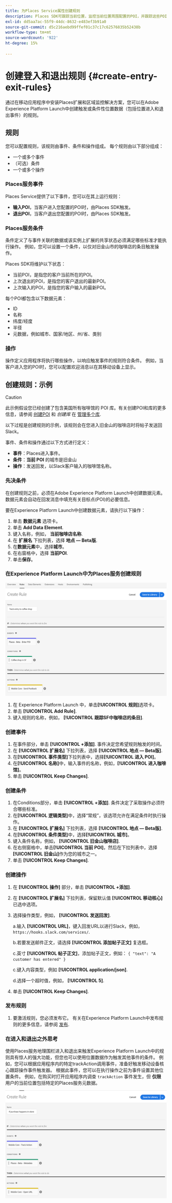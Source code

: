 ```yaml
---
title: 为Places Service属性创建规则
description: Places SDK可跟踪当前位置，监控当前位置周围配置的POI，并跟踪这些POI的进入和退出事件。
exl-id: dd5aa7ac-55f9-44dc-8632-e483ef3b91a0
source-git-commit: d5c216aebd99ffef01c37c17c62576835b52438b
workflow-type: tm+mt
source-wordcount: '922'
ht-degree: 15%

---
```


# 创建登入和退出规则 {#create-entry-exit-rules}

通过在移动应用程序中安装Places扩展和区域监控解决方案，您可以在Adobe Experience Platform Launch中创建触发或条件性位置数据（包括位置进入和退出事件）的规则。

## 规则

您可以配置规则，该规则由事件、条件和操作组成。 每个规则由以下部分组成：

* 一个或多个事件
* （可选）条件
* 一个或多个操作

### Places服务事件

Places Service提供了以下事件，您可以在其上运行规则：

* **输入POI**，当客户进入您配置的POI时，由Places SDK触发。
* **退出POI**，当客户退出您配置的POI时，由Places SDK触发。

### Places服务条件

条件定义了与事件关联的数据或该实例上扩展的共享状态必须满足哪些标准才能执行操作。 例如，您可以设置一个条件，以仅对旧金山市的咖啡店的条目触发操作。

Places SDK将维护以下状态：

* 当前POI，是指您的客户当前所在的POI。
* 上次退出的POI，是指您的客户退出的最新POI。
* 上次输入的POI，是指您的客户输入的最新POI。

每个POI都包含以下数据元素：

* ID
* 名称
* 纬度/经度
* 半径
* 元数据，例如城市、国家/地区、州/省、类别

### 操作

操作定义应用程序将执行哪些操作，以响应触发事件的规则符合条件。 例如，当客户进入您的POI时，您可以配置欢迎消息以在其移动设备上显示。

## 创建规则：示例

>[!CAUTION]
>
>此示例假设您已经创建了包含美国所有咖啡馆的 POI 库。有关创建POI和库的更多信息，请参阅 [创建POI](/help/poi-mgmt-ui/create-a-poi-ui.md) 和 *创建库* 在 [管理多个库](https://experienceleague.adobe.com/docs/places/using/poi-mgmt-ui/manage-libraries-in-the-places-ui.html).

以下过程是创建规则的示例，该规则会在您进入旧金山的咖啡店时将帖子发送回Slack。

事件、条件和操作通过以下方式进行定义：

* **事件**：Places进入事件。
* **条件**：**当前 POI** 的城市是旧金山
* **操作**：发送回发，以Slack客户输入的咖啡馆名称。

### 先决条件

在创建规则之前，必须在Adobe Experience Platform Launch中创建数据元素。 数据元素会自动在回发消息中填充有关目标点(POI)的必要信息。

要在Experience Platform Launch中创建数据元素，请执行以下操作：

1. 单击 **数据元素** 选项卡。
1. 单击 **Add Data Element**.
1. 键入名称，例如， **当前咖啡店名称**.
1. 在 **扩展名** 下拉列表，选择 **地点 — Beta版**.
1. 在&#x200B;**数据元素**&#x200B;中，选择&#x200B;**城市**。
1. 在右窗格中，选择 **当前POI**.
1. 单击&#x200B;**保存**。

### 在Experience Platform Launch中为Places服务创建规则

![创建规则](/help/assets/placesrule.png)

1. 在 Experience Platform Launch 中，单击&#x200B;**[!UICONTROL 规则]**&#x200B;选项卡。
1. 单击 **[!UICONTROL Add Rule]**.
1. 键入规则的名称，例如， **[!UICONTROL 跟踪SF中咖啡店的条目]**.

### 创建事件

1. 在事件部分，单击 **[!UICONTROL +添加]**. 事件决定您希望规则触发的时间。
1. 在 **[!UICONTROL 扩展名]** 下拉列表，选择 **[!UICONTROL 地点 — Beta版]**.
1. 在&#x200B;**[!UICONTROL 事件类型]**&#x200B;下拉列表中，选择&#x200B;**[!UICONTROL 进入 POI]**。
1. 在&#x200B;**[!UICONTROL 名称]**&#x200B;中，输入事件的名称，例如，**[!UICONTROL 进入咖啡馆]**。
1. 单击 **[!UICONTROL Keep Changes]**.

### 创建条件

1. 在Conditions部分，单击 **[!UICONTROL +添加]**. 条件决定了采取操作必须符合哪些标准。
1. 在&#x200B;**[!UICONTROL 逻辑类型]**&#x200B;中，选择“常规”，该选项允许在满足条件时执行操作。
1. 在 **[!UICONTROL 扩展名]** 下拉列表，选择 **[!UICONTROL 地点 — Beta版]**.
1. 在&#x200B;**[!UICONTROL 条件类型]**&#x200B;中，选择&#x200B;**[!UICONTROL 城市]**。
1. 键入条件名称，例如， **[!UICONTROL 旧金山咖啡店]**.
1. 在右侧窗格中，单击&#x200B;**[!UICONTROL 当前 POI]**，然后在下拉列表中，选择&#x200B;**[!UICONTROL 旧金山]**&#x200B;作为您的城市之一。
1. 单击 **[!UICONTROL Keep Changes]**.

### 创建操作

1. 在 **[!UICONTROL 操作]** 部分，单击 **[!UICONTROL +添加]**.
1. 在 **[!UICONTROL 扩展名]** 下拉列表，保留默认值 **[!UICONTROL 移动核心]** 已选中选项。
1. 选择操作类型，例如， **[!UICONTROL 发送回发]**.

   a.输入 **[!UICONTROL URL]**，键入回发URL以进行Slack，例如， `https://hooks.slack.com/services/`.

   b.若要发送邮件正文，请选择 **[!UICONTROL 添加帖子正文]** 复选框。

   c.英寸 **[!UICONTROL 帖子正文]**，添加帖子正文，例如： `{ "text": "A customer has entered" }`

   c.键入内容类型，例如 **[!UICONTROL application/json]**.

   d.选择一个超时值，例如， **[!UICONTROL 5]**.

1. 单击 **[!UICONTROL Keep Changes]**.

### 发布规则

1. 要激活规则，您必须发布它。 有关在Experience Platform Launch中发布规则的更多信息，请参阅 [发布](https://experienceleague.adobe.com/docs/experience-platform/tags/publish/overview.html).

### 在进入和退出之外思考

使用Places服务地理围栏进入和退出来触发Experience Platform Launch中的规则具有惊人的强大功能，但您也可以使用位置数据作为触发其他事件的条件。 例如，您可以根据应用程序内的特定trackAction调用事件，准备好触发移动设备核心跟踪操作事件触发器。 根据此事件，您可以在执行操作之前为事件设置其他位置条件。 例如，在购买时打开应用程序内调查 `trackAction` 事件发生，但 **仅限** 用户的当前位置包括特定的Places服务元数据。

![创建条件](/help/assets/places-condition.png)
